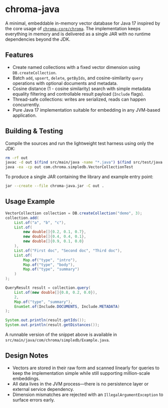 # chroma-java

A minimal, embeddable in-memory vector database for Java 17 inspired by the core
usage of [`chroma-core/chroma`](https://github.com/chroma-core/chroma). The
implementation keeps everything in memory and is delivered as a single JAR with
no runtime dependencies beyond the JDK.

## Features

- Create named collections with a fixed vector dimension using `DB.createCollection`.
- Batch `add`, `upsert`, `delete`, `getByIds`, and cosine-similarity `query`
  operations with optional documents and metadata.
- Cosine distance (1 - cosine similarity) search with simple metadata equality
  filtering and controllable result payload (`Include` flags).
- Thread-safe collections: writes are serialized, reads can happen concurrently.
- Pure Java 17 implementation suitable for embedding in any JVM-based
  application.

## Building & Testing

Compile the sources and run the lightweight test harness using only the JDK:

```bash
rm -rf out
javac -d out $(find src/main/java -name "*.java") $(find src/test/java -name "*.java")
java -ea -cp out com.chroma.simpledb.VectorCollectionTest
```

To produce a single JAR containing the library and example entry point:

```bash
jar --create --file chroma-java.jar -C out .
```

## Usage Example

```java
VectorCollection collection = DB.createCollection("demo", 3);
collection.add(
    List.of("a", "b", "c"),
    List.of(
        new double[]{0.2, 0.1, 0.7},
        new double[]{0.4, 0.4, 0.1},
        new double[]{0.9, 0.1, 0.0}
    ),
    List.of("First doc", "Second doc", "Third doc"),
    List.of(
        Map.of("type", "intro"),
        Map.of("type", "body"),
        Map.of("type", "summary")
    )
);

QueryResult result = collection.query(
    List.of(new double[]{0.8, 0.2, 0.0}),
    2,
    Map.of("type", "summary"),
    EnumSet.of(Include.DOCUMENTS, Include.METADATA)
);

System.out.println(result.getIds());
System.out.println(result.getDistances());
```

A runnable version of the snippet above is available in
`src/main/java/com/chroma/simpledb/Example.java`.

## Design Notes

- Vectors are stored in their raw form and scanned linearly for queries to keep
  the implementation simple while still supporting million-scale embeddings.
- All data lives in the JVM process—there is no persistence layer or external
  service dependency.
- Dimension mismatches are rejected with an `IllegalArgumentException` to
  surface errors early.
